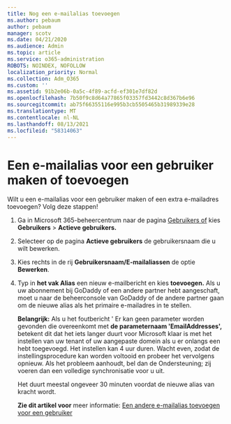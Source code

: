 ```yaml
---
title: Nog een e-mailalias toevoegen
ms.author: pebaum
author: pebaum
manager: scotv
ms.date: 04/21/2020
ms.audience: Admin
ms.topic: article
ms.service: o365-administration
ROBOTS: NOINDEX, NOFOLLOW
localization_priority: Normal
ms.collection: Adm_O365
ms.custom: ''
ms.assetid: 91b2e06b-0a5c-4f89-acfd-ef301e7df82d
ms.openlocfilehash: 7b50f9c8d64a77865f03357fd3442c8d367b6e96
ms.sourcegitcommit: ab75f66355116e995b3cb5505465b31989339e28
ms.translationtype: MT
ms.contentlocale: nl-NL
ms.lasthandoff: 08/13/2021
ms.locfileid: "58314063"
---
```

# <a name="create-or-add-an-email-alias-for-a-user"></a>Een e-mailalias voor een gebruiker maken of toevoegen

Wilt u een e-mailalias voor een gebruiker maken of een extra e-mailadres toevoegen? Volg deze stappen!
  
1. Ga in Microsoft 365-beheercentrum naar de pagina [Gebruikers of](https://go.microsoft.com/fwlink/p/?linkid=834822) kies **Gebruikers**  >  **Actieve gebruikers.**
    
2. Selecteer op de pagina **Actieve gebruikers** de gebruikersnaam die u wilt bewerken. 
    
3. Kies rechts in de rij **Gebruikersnaam/E-mailaliassen** de optie **Bewerken**.
    
4. Typ in **het vak Alias** een nieuw e-mailbericht en kies **toevoegen.** Als u uw abonnement bij GoDaddy of een andere partner hebt aangeschaft, moet u naar de beheerconsole van GoDaddy of de andere partner gaan om de nieuwe alias als het primaire e-mailadres in te stellen. 
    
    **Belangrijk:** Als u het foutbericht ' Er kan geen parameter worden gevonden die overeenkomt met **de parameternaam 'EmailAddresses',** betekent dit dat het iets langer duurt voor Microsoft klaar is met het instellen van uw tenant of uw aangepaste domein als u er onlangs een hebt toegevoegd. Het instellen kan 4 uur duren. Wacht even, zodat de instellingsprocedure kan worden voltooid en probeer het vervolgens opnieuw. Als het probleem aanhoudt, bel dan de Ondersteuning; zij voeren dan een volledige synchronisatie voor u uit.
    
    Het duurt meestal ongeveer 30 minuten voordat de nieuwe alias van kracht wordt.
    
    **Zie dit artikel voor** meer informatie: [Een andere e-mailalias toevoegen voor een gebruiker](https://docs.microsoft.com/microsoft-365/admin/email/add-another-email-alias-for-a-user)
    

